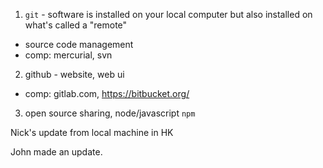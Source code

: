 1. `git` - software is installed on your local computer but also installed on what's called a "remote"
  - source code management
  - comp: mercurial, svn
2. github - website, web ui
  - comp: gitlab.com, https://bitbucket.org/
3. open source sharing, node/javascript `npm`


Nick's update from local machine in HK

John made an update.